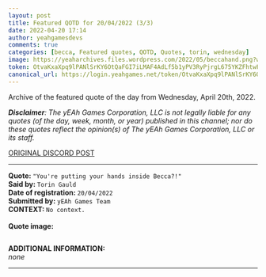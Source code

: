 ```yaml
---
layout: post
title: Featured QOTD for 20/04/2022 (3/3)
date: 2022-04-20 17:14
author: yeahgamesdevs
comments: true
categories: [becca, Featured quotes, QOTD, Quotes, torin, wednesday]
image: https://yeaharchives.files.wordpress.com/2022/05/beccahand.png?w=508
token: OtvaKxaXpq9lPANlSrKY6OtQaFGI7iLMAF4AdLf5b1yPV3RyPjrgL675YKZFhtwFi7LzDuzFINXd5tdX1sztNps0BtO04x08VfT9zct5m31jWcn46U9aYGrDBtN2Oyov4nheT5OtQ5of
canonical_url: https://login.yeahgames.net/token/OtvaKxaXpq9lPANlSrKY6OtQaFGI7iLMAF4AdLf5b1yPV3RyPjrgL675YKZFhtwFi7LzDuzFINXd5tdX1sztNps0BtO04x08VfT9zct5m31jWcn46U9aYGrDBtN2Oyov4nheT5OtQ5of
---
```

<!-- wp:paragraph -->
<p>Archive of the featured quote of the day from Wednesday, April 20th, 2022. </p>
<!-- /wp:paragraph -->

<!-- wp:paragraph -->
<p><em><strong>Disclaimer</strong>: The yEAh Games Corporation, LLC is not legally liable for any quotes (of the day, week, month, or year) published in this channel; nor do these quotes reflect the opinion(s) of The yEAh Games Corporation, LLC or its staff.</em><a href="https://cdn.discordapp.com/attachments/958100064079839303/964566123628609628/unknown.png"></a></p>
<!-- /wp:paragraph -->

<!-- wp:buttons {"layout":{"type":"flex","justifyContent":"left"}} -->
<div class="wp-block-buttons"><!-- wp:button {"textColor":"vivid-cyan-blue","align":"center","style":{"border":{"radius":"18px"}},"className":"is-style-fill"} -->
<div class="wp-block-button aligncenter is-style-fill"><a class="wp-block-button__link has-vivid-cyan-blue-color has-text-color wp-element-button" href="https://yeahgames.pro/404" style="border-radius:18px;">ORIGINAL DISCORD POST</a></div>
<!-- /wp:button --></div>
<!-- /wp:buttons -->

<!-- wp:separator {"align":"center","className":"is-style-wide"} -->
<hr class="wp-block-separator aligncenter has-alpha-channel-opacity is-style-wide" />
<!-- /wp:separator -->

<!-- wp:paragraph -->
<p><strong>Quote: </strong><code>"You're putting your hands inside Becca?!"</code><br><strong>Said by: </strong><code>Torin Gauld</code><br><strong>Date of registration: </strong><code>20/04/2022</code> <br><strong>Submitted by: </strong><code>yEAh Games Team</code><br><strong>CONTEXT: </strong><code>No context.</code><br><br><strong>Quote image:</strong></p>
<!-- /wp:paragraph -->

<!-- wp:image {"id":433,"sizeSlug":"large","linkDestination":"none"} -->
<figure class="wp-block-image size-large"><img src="https://yeaharchives.files.wordpress.com/2022/05/beccahand.png?w=508" alt="" class="wp-image-433" /></figure>
<!-- /wp:image -->

<!-- wp:paragraph -->
<p><strong>ADDITIONAL INFORMATION:</strong><br><em>none</em></p>
<!-- /wp:paragraph -->

<!-- wp:separator {"className":"is-style-wide"} -->
<hr class="wp-block-separator has-alpha-channel-opacity is-style-wide" />
<!-- /wp:separator -->

